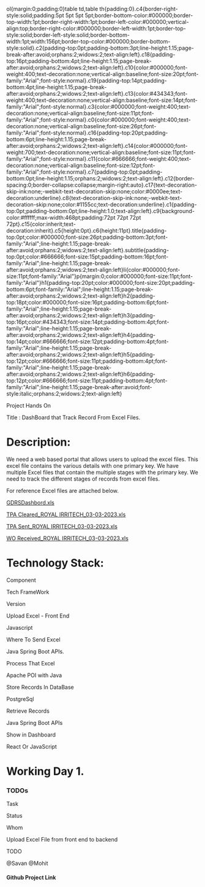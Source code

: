 ol{margin:0;padding:0}table td,table th{padding:0}.c4{border-right-style:solid;padding:5pt 5pt 5pt 5pt;border-bottom-color:#000000;border-top-width:1pt;border-right-width:1pt;border-left-color:#000000;vertical-align:top;border-right-color:#000000;border-left-width:1pt;border-top-style:solid;border-left-style:solid;border-bottom-width:1pt;width:156pt;border-top-color:#000000;border-bottom-style:solid}.c2{padding-top:0pt;padding-bottom:3pt;line-height:1.15;page-break-after:avoid;orphans:2;widows:2;text-align:left}.c18{padding-top:16pt;padding-bottom:4pt;line-height:1.15;page-break-after:avoid;orphans:2;widows:2;text-align:left}.c10{color:#000000;font-weight:400;text-decoration:none;vertical-align:baseline;font-size:20pt;font-family:"Arial";font-style:normal}.c19{padding-top:14pt;padding-bottom:4pt;line-height:1.15;page-break-after:avoid;orphans:2;widows:2;text-align:left}.c13{color:#434343;font-weight:400;text-decoration:none;vertical-align:baseline;font-size:14pt;font-family:"Arial";font-style:normal}.c3{color:#000000;font-weight:400;text-decoration:none;vertical-align:baseline;font-size:11pt;font-family:"Arial";font-style:normal}.c0{color:#000000;font-weight:400;text-decoration:none;vertical-align:baseline;font-size:26pt;font-family:"Arial";font-style:normal}.c16{padding-top:20pt;padding-bottom:6pt;line-height:1.15;page-break-after:avoid;orphans:2;widows:2;text-align:left}.c14{color:#000000;font-weight:700;text-decoration:none;vertical-align:baseline;font-size:11pt;font-family:"Arial";font-style:normal}.c11{color:#666666;font-weight:400;text-decoration:none;vertical-align:baseline;font-size:12pt;font-family:"Arial";font-style:normal}.c7{padding-top:0pt;padding-bottom:0pt;line-height:1.15;orphans:2;widows:2;text-align:left}.c12{border-spacing:0;border-collapse:collapse;margin-right:auto}.c17{text-decoration-skip-ink:none;-webkit-text-decoration-skip:none;color:#0000ee;text-decoration:underline}.c8{text-decoration-skip-ink:none;-webkit-text-decoration-skip:none;color:#1155cc;text-decoration:underline}.c1{padding-top:0pt;padding-bottom:0pt;line-height:1.0;text-align:left}.c9{background-color:#ffffff;max-width:468pt;padding:72pt 72pt 72pt 72pt}.c15{color:inherit;text-decoration:inherit}.c5{height:0pt}.c6{height:11pt}.title{padding-top:0pt;color:#000000;font-size:26pt;padding-bottom:3pt;font-family:"Arial";line-height:1.15;page-break-after:avoid;orphans:2;widows:2;text-align:left}.subtitle{padding-top:0pt;color:#666666;font-size:15pt;padding-bottom:16pt;font-family:"Arial";line-height:1.15;page-break-after:avoid;orphans:2;widows:2;text-align:left}li{color:#000000;font-size:11pt;font-family:"Arial"}p{margin:0;color:#000000;font-size:11pt;font-family:"Arial"}h1{padding-top:20pt;color:#000000;font-size:20pt;padding-bottom:6pt;font-family:"Arial";line-height:1.15;page-break-after:avoid;orphans:2;widows:2;text-align:left}h2{padding-top:18pt;color:#000000;font-size:16pt;padding-bottom:6pt;font-family:"Arial";line-height:1.15;page-break-after:avoid;orphans:2;widows:2;text-align:left}h3{padding-top:16pt;color:#434343;font-size:14pt;padding-bottom:4pt;font-family:"Arial";line-height:1.15;page-break-after:avoid;orphans:2;widows:2;text-align:left}h4{padding-top:14pt;color:#666666;font-size:12pt;padding-bottom:4pt;font-family:"Arial";line-height:1.15;page-break-after:avoid;orphans:2;widows:2;text-align:left}h5{padding-top:12pt;color:#666666;font-size:11pt;padding-bottom:4pt;font-family:"Arial";line-height:1.15;page-break-after:avoid;orphans:2;widows:2;text-align:left}h6{padding-top:12pt;color:#666666;font-size:11pt;padding-bottom:4pt;font-family:"Arial";line-height:1.15;page-break-after:avoid;font-style:italic;orphans:2;widows:2;text-align:left}

Project Hands On

Title : DashBoard that Track Record From Excel Files.

Description:
============

We need a web based portal that allows users to upload the excel files. This excel file contains the various details with one primary key. We have multiple Excel files that contain the multiple stages with the primary key. We need to track the different stages of records from excel files.

For reference Excel files are attached below.

[GDRSDashbord.xls](https://www.google.com/url?q=https://drive.google.com/file/d/1_TXO9tA5eEmtkxTdQVvgIYr7G4XiaO33/view?usp%3Dsharing&sa=D&source=editors&ust=1677914806359700&usg=AOvVaw0XsqAiKP8lXbxTDHiIpfjU)

[TPA Cleared\_ROYAL IRRITECH\_03-03-2023.xls](https://www.google.com/url?q=https://drive.google.com/file/d/1lrUW8XQdDwgEWeiyRflON1A2SoWHtaYa/view?usp%3Dsharing&sa=D&source=editors&ust=1677914806360381&usg=AOvVaw1MyLr__qCHgkOWdH10lc60)

[TPA Sent\_ROYAL IRRITECH\_03-03-2023.xls](https://www.google.com/url?q=https://drive.google.com/file/d/1naZnYMSeJc60aUwFV1VfUy_U-YKgVruJ/view?usp%3Dsharing&sa=D&source=editors&ust=1677914806360806&usg=AOvVaw1Ky6ZyYshdJxA0KageINM4)

[WO Received\_ROYAL IRRITECH\_03-03-2023.xls](https://www.google.com/url?q=https://drive.google.com/file/d/1xKCvd_D4mTVR3zGI-GskdYKztT3frfsf/view?usp%3Dsharing&sa=D&source=editors&ust=1677914806361160&usg=AOvVaw1ij6AamsjOWUk6vRuDRAKN)

Technology Stack:
=================

Component

Tech FrameWork

Version

Upload Excel - Front End

Javascript

Where To Send Excel

Java Spring Boot APIs.

Process That Excel

Apache POI with Java

Store Records In DataBase

PostgreSql

Retrieve Records

Java Spring Boot APIs

Show in Dashboard

React Or JavaScript

Working Day 1.
==============

### TODOs

Task

Status

Whom

Upload Excel File from front end to backend

TODO

@Savan @Mohit

#### Github Project Link